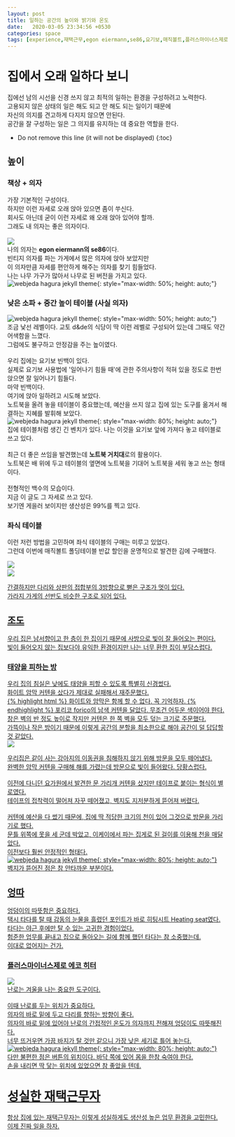 ```yaml
---
layout: post
title: 일하는 공간의 높이와 밝기와 온도
date:   2020-03-05 23:34:56 +0530
categories: space 
tags: [experience,재택근무,egon eiermann,se86,요기보,매직볼트,플러스마이너스제로,에코히터]
---
```


# 집에서 오래 일하다 보니
집에선 남의 시선을 신경 쓰지 않고 최적의 일하는 환경을 구성하려고 노력한다.<br>
고용되지 않은 상태의 일은 해도 되고 안 해도 되는 일이기 때문에<br>
자신의 의지를 견고하게 다지지 않으면 안된다.<br>
공간을 잘 구성하는 일은 그 의지를 유지하는 데 중요한 역할을 한다.<br>

* Do not remove this line (it will not be displayed) 
{:toc}


## 높이


### 책상 + 의자
가장 기본적인 구성이다. <br>
하지만 이런 자세로 오래 앉아 있으면 좀이 쑤신다. <br>
회사도 아닌데 굳이 이런 자세로 왜 오래 앉아 있어야 할까.<br>
그래도 내 의자는 좋은 의자이다. <br><br>
<img src="https://www.design-mkt.com/7324-thickbox_default/6-dining-chairs-se-68-egon-eiermann-1951.jpg" style="max-width: 50%; height: auto;"><br>
나의 의자는 **egon eiermann의 se86**이다.<br>
빈티지 의자를 파는 가게에서 많은 의자에 앉아 보았지만 <br> 이 의자만큼 자세를 편안하게 해주는 의자를 찾기 힘들었다. <br>
나는 나무 가구가 많아서 나무로 된 버전을 가지고 있다. <br>
![webjeda hagura jekyll theme]({{site.baseurl}}/assets/images/se86.png){:  style="max-width: 50%; height: auto;"}

### 낮은 소파 + 중간 높이 테이블 (사실 의자)
![webjeda hagura jekyll theme]({{site.baseurl}}/assets/images/dd_table.png){:  style="max-width: 50%; height: auto;"}<br>
조금 낯선 레벨이다. 교토 d&de의 식당이 딱 이런 레벨로 구성되어 있는데 그때도 약간 어색함을 느꼈다.<br> 그럼에도 불구하고 안정감을 주는 높이였다.<br>
<br>
우리 집에는 요기보 빈백이 있다. <br>실제로 요기보 사용법에 '일어나기 힘들 때'에 관한 주의사항이 적혀 있을 정도로 한번 앉으면 잘 일어나기 힘들다. <br>마약 빈백이다. <br>
여기에 앉아 일하려고 시도해 보았다.<br> 노트북을 올려 놓을 테이블이 중요했는데, 예산을 쓰지 않고 집에 있는 도구를 옮겨서 해결하는 지혜를 발휘해 보았다.<br>
![webjeda hagura jekyll theme]({{site.baseurl}}/assets/images/yogibotable.png){:  style="max-width: 80%; height: auto;"}<br>
집에 테이블처럼 생긴 긴 벤치가 있다. 나는 이것을 요기보 앞에 가져다 놓고 테이블로 쓰고 있다. <br><br>
최근 더 좋은 쓰임을 발견했는데 **노트북 거치대**로의 활용이다. <br>
노트북은 배 위에 두고 테이블의 옆면에 노트북을 기대어 노트북을 세워 놓고 쓰는 형태이다.<br><br>
전형적인 백수의 모습이다.<br>
지금 이 글도 그 자세로 쓰고 있다. <br>
보기엔 게을러 보이지만 생산성은 99%를 찍고 있다. <br>

### 좌식 테이블
이런 저런 방법을 고민하며 좌식 테이블의 구매는 미루고 있었다. <br> 
그런데 이번에 매직볼트 폴딩테이블 반값 할인을 운명적으로 발견한 김에 구매했다. <br>

<img src="https://cdn.imweb.me/upload/S201712115a2e3e728186c/03d968b349725.jpg" style="max-width: 80%; height: auto;">
<a href="https://magicvault.com/" title="magicvault"><br><img src="https://cdn.imweb.me/upload/S201712115a2e3e728186c/5cb2ba45d7448.jpeg" style="max-width: 25%; height: auto;">

간결하지만 다리와 상판의 접합부의 3방향으로 뻗은 구조가 멋이 있다. <br>
가라지 가게의 선반도 비슷한 구조로 되어 있다. <br>


## 조도

우리 집은 남서향이고 한 층이 한 집이기 때문에 사방으로 빛이 잘 들어오는 편이다.<br>
빛이 들어오지 않는 집보다야 유익한 환경이지만 나는 너무 환한 집이 부담스럽다. <br>
 

### 태양을 피하는 방

우리 집의 침실은 낮에도 태양을 피할 수 있도록 특별히 신경썼다. <br>
화이트 암막 커텐을 샀다가 제대로 실패해서 재주문했다. <br>
{% highlight html %}
화이트와 암막은 함께 할 수 없다. 꼭 기억하자. 
{% endhighlight %} 
포리코 forico의 남색 커텐을 달았다. 무조건 어두운 색이어야 한다.<br>
창은 벽의 반 정도 높이로 작지만 커텐은 한 쪽 벽을 모두 덮는 크기로 주문했다.<br>
가뜩이나 작은 방이기 때문에 이렇게 공간의 분할을 최소한으로 해야 공간이 덜 답답할 것 같았다.<br>
<img src="https://www.forico.kr:14048/shop/data/goods/1539278056333l0.jpg" style="max-width: 80%; height: auto;">

우리집은 같이 사는 강아지의 이동권을 침해하지 않기 위해 방문을 모두 떼어냈다.<br>
완벽한 암막 커텐을 구매해 해를 가렸는데 방문으로 빛이 들어왔다. 당황스럽다. <br>
<br>
이전에 다니던 요가원에서 발견한 문 가리개 커텐을 샀지만 테이프로 붙이는 형식이 별로였다. <br>
테이프의 접착력이 떨어져 자꾸 떼어졌고, 벽지도 지저분하게 뜯어져 버렸다. <br>
<br>
커텐에 예산을 다 썼기 때문에, 집에 딱 적당한 크기의 천이 있어 그것으로 방문을 가리기로 했다.<br>
문틀 위쪽에 못을 세 군데 박았고, 이케이에서 파는 집게로 된 걸이를 이용해 천을 매달았다.  <br>
이전보다 훨씬 안정적인 형태다. <br>
![webjeda hagura jekyll theme]({{site.baseurl}}/assets/images/curtain.png){:  style="max-width: 80%; height: auto;"}<br>
벽지가 뜯어진 점은 참 안타까운 부분이다. 

## 엉따 

엉덩이의 따뜻함은 중요하다.<br> 
택시 타다를 탈 때 감동의 눈물을 흘렸던 포인트가 바로 히팅시트 Heating seat였다.<br> 
타다는 야근 후에만 탈 수 있는 고귀한 경험이었다.<br> 
험준한 업무를 끝내고 집으로 돌아오는 길에 함께 했던 타다는 참 소중했는데.<br> 
<a href="https://www.bloter.net/archives/373373" title="saygoodbyetotada">이대로 없어지는 건가.<br> 

### 플러스마이너스제로 에코 히터

<img src="https://exit.ohou.se/fcb17d54e6066c2a3d0c9c7937dea4c82fbcfe1c/cicoimg.godohosting.com/pmz/reh_400/2019/REH-400_02.jpg" style="max-width: 50%; height: auto;"><br>
난로는 겨울을 나는 중요한 도구이다. <br><br>
이때 난로를 두는 위치가 중요하다. <br>
의자의 바로 밑에 두고 다리를 향하는 방향이 좋다. <br>
의자의 바로 밑에 있어야 난로의 간접적인 온도가 의자까지 전해져 엉덩이도 따뜻해진다.<br>
너무 뜨거우면 가끔 바지가 탈 것만 같으니 가장 낮은 세기로 틀어 놓는다.<br>
![webjeda hagura jekyll theme]({{site.baseurl}}/assets/images/heaterposition.png){:  style="max-width: 80%; height: auto;"}<br>
다만 불편한 점은 버튼의 위치이다. 바닥 쪽에 있어 몸을 한참 숙여야 한다.<br>
손을 내리면 딱 닿는 위치에 있었으면 참 좋았을 텐데.<br>


# 성실한 재택근무자<br>

항상 집에 있는 재택근무자는 이렇게 성실하게도 생산성 높은 업무 환경을 고민한다. <br>
이제 진짜 일을 하자.<br>

